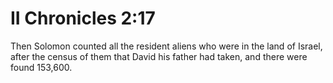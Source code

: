 # II Chronicles 2:17

Then Solomon counted all the resident aliens who were in the land of Israel, after the census of them that David his father had taken, and there were found 153,600.
